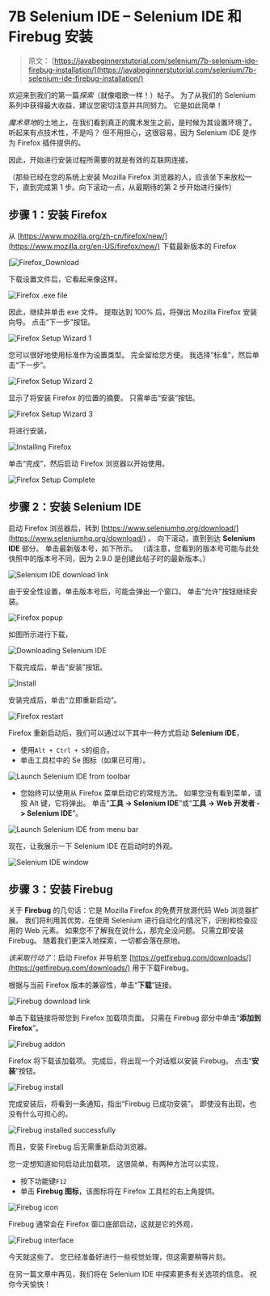 # 7B Selenium IDE – Selenium IDE 和 Firebug 安装

> 原文： [https://javabeginnerstutorial.com/selenium/7b-selenium-ide-firebug-installation/](https://javabeginnerstutorial.com/selenium/7b-selenium-ide-firebug-installation/)

欢迎来到我们的第一篇*探索*（就像唱歌一样！）帖子。 为了从我们的 Selenium 系列中获得最大收益，建议您密切注意并共同努力。 它是如此简单！

*魔术草地*的土地上，在我们看到真正的魔术发生之前，是时候为其设置环境了。 听起来有点技术性，不是吗？ 但不用担心，这很容易，因为 Selenium IDE 是作为 Firefox 插件提供的。

因此，开始进行安装过程所需要的就是有效的互联网连接。

（那些已经在您的系统上安装 Mozilla Firefox 浏览器的人，应该坐下来放松一下，直到完成第 1 步。向下滚动一点，从最期待的第 2 步开始进行操作）

## 步骤 1：安装 Firefox

从 [https://www.mozilla.org/zh-cn/firefox/new/](https://www.mozilla.org/en-US/firefox/new/) 下载最新版本的 Firefox

[![Firefox_Download](img/02bd3a668c1d9c0d492b54ad13fd2d3f.png)

下载设置文件后，它看起来像这样。

![Firefox .exe file](img/914298339f17ebc56235411b9a2315e1.png)

因此，继续并单击 exe 文件。 提取达到 100% 后，将弹出 Mozilla Firefox 安装向导。 点击“下一步”按钮。

![Firefox Setup Wizard 1](img/e632b3b7f694e709b33bf13c183582d5.png)

您可以很好地使用标准作为设置类型。 完全留给您方便。 我选择“标准”，然后单击“下一步”。

![Firefox Setup Wizard 2](img/3d3159103f060a91c2039d00e300f47c.png)

显示了将安装 Firefox 的位置的摘要。 只需单击“安装”按钮。

![Firefox Setup Wizard 3](img/f982a200cd5e54b284b967feddde2785.png)

将进行安装，

![Installing Firefox](img/de3bdeb47e4ae122b90a3d8614ad9596.png)

单击“完成”，然后启动 Firefox 浏览器以开始使用。

![Firefox Setup Complete](img/c15aceef3a1fd2ce3274c69021a7576e.png)

## 步骤 2：安装 Selenium IDE

启动 Firefox 浏览器后，转到 [https://www.seleniumhq.org/download/](https://www.seleniumhq.org/download/) 。 向下滚动，直到到达 **Selenium IDE** 部分。 单击最新版本号，如下所示。 （请注意，您看到的版本号可能与此处快照中的版本号不同，因为 2.9.0 是创建此帖子时的最新版本。）

![Selenium IDE download link](img/d605cdb13489decde91ee24f8344f8d2.png)

由于安全性设置，单击版本号后，可能会弹出一个窗口。 单击“允许”按钮继续安装。

![Firefox popup](img/b78749d97570c911168b97a4691e2e19.png)

如图所示进行下载，

![Downloading Selenium IDE](img/17b8811e045e5301bec03b0eeab7c46f.png)

下载完成后，单击“安装”按钮。

![Install](img/6d2a77e9e493785572bd0bacb91a313c.png)

安装完成后，单击“立即重新启动”。

![Firefox restart](img/f0c645be21e2391078570196818d04b3.png)

Firefox 重新启动后，我们可以通过以下其中一种方式启动 **Selenium IDE**，

*   使用`Alt + Ctrl + S`的组合。
*   单击工具栏中的 Se 图标（如果已可用）。

![Launch Selenium IDE from toolbar](img/5a393209bd94853a3512b68abf604f12.png)

*   您始终可以使用从 Firefox 菜单启动它的常规方法。 如果您没有看到菜单，请按 Alt 键，它将弹出。 单击“**工具 -> Selenium IDE**”或“**工具 -> Web 开发者 -> Selenium IDE**”。

![Launch Selenium IDE from menu bar](img/0abfa248b9d95713feeb2ceefacc9f2a.png)

现在，让我展示一下 Selenium IDE 在启动时的外观。

![Selenium IDE window](img/cad46546764238b41c604fafc57cb5bd.png)

## 步骤 3：安装 Firebug

关于 **Firebug** 的几句话：它是 Mozilla Firefox 的免费开放源代码 Web 浏览器扩展。 我们将利用其优势，在使用 Selenium 进行自动化的情况下，识别和检查应用的 Web 元素。 如果您不了解我在说什么，那完全没问题。 只需立即安装 Firebug。 随着我们更深入地探索，一切都会落在原地。

*该采取行动了*：启动 Firefox 并导航至 [https://getfirebug.com/downloads/](https://getfirebug.com/downloads/) 用于下载Firebug。

根据与当前 Firefox 版本的兼容性，单击“**下载**”链接。

![Firebug download link](img/c4e421fb7838d6e3632b572041c4fd0a.png)

单击下载链接将带您到 Firefox 加载项页面。 只需在 Firebug 部分中单击“**添加到 Firefox**”。

![Firebug addon](img/b9ecb01bb460fb4bdff680d998185621.png)

Firefox 将下载该加载项。 完成后，将出现一个对话框以安装 Firebug。 点击“**安装**”按钮。

![Firebug install](img/e8dac3778c53038939a2d8a8670ec959.png)

完成安装后，将看到一条通知，指出“Firebug 已成功安装”。 即使没有出现，也没有什么可担心的。

![Firebug installed successfully](img/8c369137d2d02e475ac7ab671de5c65a.png)

而且，安装 Firebug 后无需重新启动浏览器。

您一定想知道如何启动此加载项。 这很简单，有两种方法可以实现，

*   按下功能键`F12`
*   单击 **Firebug 图标**，该图标将在 Firefox 工具栏的右上角提供。

![Firebug icon](img/56fc5ea040656d3d4bf96d347c74f353.png)

Firebug 通常会在 Firefox 窗口底部启动，这就是它的外观，

![Firebug interface](img/bfbeb2d30beaf42b4e2e9a211c48121a.png)

今天就这些了。 您已经准备好进行一些视觉处理，但这需要稍等片刻。

在另一篇文章中再见，我们将在 Selenium IDE 中探索更多有关选项的信息。 祝你今天愉快！

